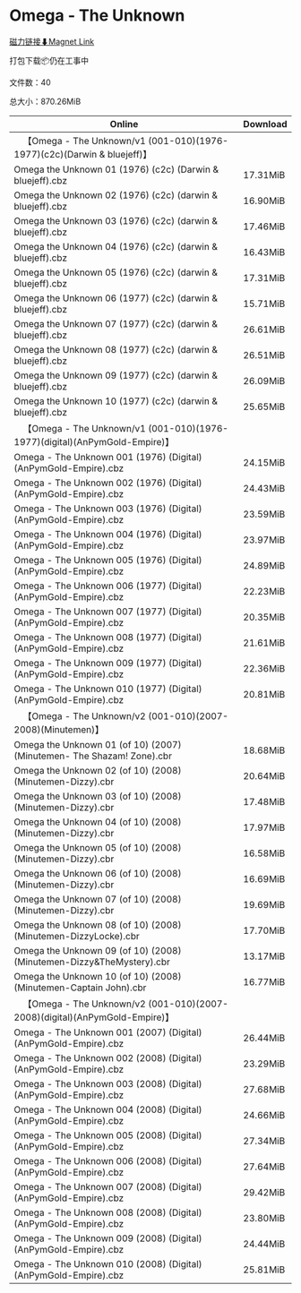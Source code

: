 # Omega - The Unknown

[磁力链接⬇Magnet Link](magnet:?xt=urn:btih:a07a9b6e7e0846e126f09408190c56e4b79672fb&dn=Omega%20-%20The%20Unknown)

打包下载📦仍在工事中

文件数：40

总大小：870.26MiB

Online | Download
--- | ---
&emsp;【Omega - The Unknown/v1 (001-010)(1976-1977)(c2c)(Darwin & bluejeff)】 | 
Omega the Unknown 01 (1976) (c2c) (Darwin & bluejeff).cbz | 17.31MiB
Omega the Unknown 02 (1976) (c2c) (darwin & bluejeff).cbz | 16.90MiB
Omega the Unknown 03 (1976) (c2c) (darwin & bluejeff).cbz | 17.46MiB
Omega the Unknown 04 (1976) (c2c) (darwin & bluejeff).cbz | 16.43MiB
Omega the Unknown 05 (1976) (c2c) (darwin & bluejeff).cbz | 17.31MiB
Omega the Unknown 06 (1977) (c2c) (darwin & bluejeff).cbz | 15.71MiB
Omega the Unknown 07 (1977) (c2c) (darwin & bluejeff).cbz | 26.61MiB
Omega the Unknown 08 (1977) (c2c) (darwin & bluejeff).cbz | 26.51MiB
Omega the Unknown 09 (1977) (c2c) (darwin & bluejeff).cbz | 26.09MiB
Omega the Unknown 10 (1977) (c2c) (darwin & bluejeff).cbz | 25.65MiB
&emsp;【Omega - The Unknown/v1 (001-010)(1976-1977)(digital)(AnPymGold-Empire)】 | 
Omega - The Unknown 001 (1976) (Digital) (AnPymGold-Empire).cbz | 24.15MiB
Omega - The Unknown 002 (1976) (Digital) (AnPymGold-Empire).cbz | 24.43MiB
Omega - The Unknown 003 (1976) (Digital) (AnPymGold-Empire).cbz | 23.59MiB
Omega - The Unknown 004 (1976) (Digital) (AnPymGold-Empire).cbz | 23.97MiB
Omega - The Unknown 005 (1976) (Digital) (AnPymGold-Empire).cbz | 24.89MiB
Omega - The Unknown 006 (1977) (Digital) (AnPymGold-Empire).cbz | 22.23MiB
Omega - The Unknown 007 (1977) (Digital) (AnPymGold-Empire).cbz | 20.35MiB
Omega - The Unknown 008 (1977) (Digital) (AnPymGold-Empire).cbz | 21.61MiB
Omega - The Unknown 009 (1977) (Digital) (AnPymGold-Empire).cbz | 22.36MiB
Omega - The Unknown 010 (1977) (Digital) (AnPymGold-Empire).cbz | 20.81MiB
&emsp;【Omega - The Unknown/v2 (001-010)(2007-2008)(Minutemen)】 | 
Omega the Unknown 01 (of 10) (2007) (Minutemen- The Shazam! Zone).cbr | 18.68MiB
Omega the Unknown 02 (of 10) (2008) (Minutemen-Dizzy).cbr | 20.64MiB
Omega the Unknown 03 (of 10) (2008) (Minutemen-Dizzy).cbr | 17.48MiB
Omega the Unknown 04 (of 10) (2008) (Minutemen-Dizzy).cbr | 17.97MiB
Omega the Unknown 05 (of 10) (2008) (Minutemen-Dizzy).cbr | 16.58MiB
Omega the Unknown 06 (of 10) (2008) (Minutemen-Dizzy).cbr | 16.69MiB
Omega the Unknown 07 (of 10) (2008) (Minutemen-Dizzy).cbr | 19.69MiB
Omega the Unknown 08 (of 10) (2008) (Minutemen-DizzyLocke).cbr | 17.70MiB
Omega the Unknown 09 (of 10) (2008) (Minutemen-Dizzy&TheMystery).cbr | 13.17MiB
Omega the Unknown 10 (of 10) (2008) (Minutemen-Captain John).cbr | 16.77MiB
&emsp;【Omega - The Unknown/v2 (001-010)(2007-2008)(digital)(AnPymGold-Empire)】 | 
Omega - The Unknown 001 (2007) (Digital) (AnPymGold-Empire).cbz | 26.44MiB
Omega - The Unknown 002 (2008) (Digital) (AnPymGold-Empire).cbz | 23.29MiB
Omega - The Unknown 003 (2008) (Digital) (AnPymGold-Empire).cbz | 27.68MiB
Omega - The Unknown 004 (2008) (Digital) (AnPymGold-Empire).cbz | 24.66MiB
Omega - The Unknown 005 (2008) (Digital) (AnPymGold-Empire).cbz | 27.34MiB
Omega - The Unknown 006 (2008) (Digital) (AnPymGold-Empire).cbz | 27.64MiB
Omega - The Unknown 007 (2008) (Digital) (AnPymGold-Empire).cbz | 29.42MiB
Omega - The Unknown 008 (2008) (Digital) (AnPymGold-Empire).cbz | 23.80MiB
Omega - The Unknown 009 (2008) (Digital) (AnPymGold-Empire).cbz | 24.44MiB
Omega - The Unknown 010 (2008) (Digital) (AnPymGold-Empire).cbz | 25.81MiB